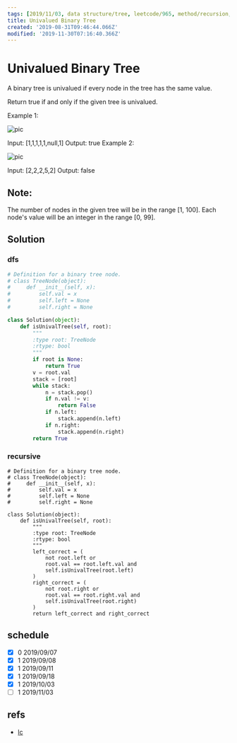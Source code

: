 ```yaml
---
tags: [2019/11/03, data structure/tree, leetcode/965, method/recursion, method/traversal/dfs]
title: Univalued Binary Tree
created: '2019-08-31T09:46:44.066Z'
modified: '2019-11-30T07:16:40.366Z'
---
```


# Univalued Binary Tree


A binary tree is univalued if every node in the tree has the same value.

Return true if and only if the given tree is univalued.



Example 1:

![pic](https://assets.leetcode.com/uploads/2018/12/28/unival_bst_1.png)

Input: [1,1,1,1,1,null,1]
Output: true
Example 2:


![pic](https://assets.leetcode.com/uploads/2018/12/28/unival_bst_2.png)

Input: [2,2,2,5,2]
Output: false

## Note:

The number of nodes in the given tree will be in the range [1, 100].
Each node's value will be an integer in the range [0, 99].

## Solution

### dfs

```python
# Definition for a binary tree node.
# class TreeNode(object):
#     def __init__(self, x):
#         self.val = x
#         self.left = None
#         self.right = None

class Solution(object):
    def isUnivalTree(self, root):
        """
        :type root: TreeNode
        :rtype: bool
        """
        if root is None:
            return True
        v = root.val
        stack = [root]
        while stack:
            n = stack.pop()
            if n.val != v:
                return False
            if n.left:
                stack.append(n.left)
            if n.right:
                stack.append(n.right)
        return True
```
### recursive

```
# Definition for a binary tree node.
# class TreeNode(object):
#     def __init__(self, x):
#         self.val = x
#         self.left = None
#         self.right = None

class Solution(object):
    def isUnivalTree(self, root):
        """
        :type root: TreeNode
        :rtype: bool
        """
        left_correct = (
            not root.left or
            root.val == root.left.val and
            self.isUnivalTree(root.left)
        )
        right_correct = (
            not root.right or
            root.val == root.right.val and
            self.isUnivalTree(root.right)
        )
        return left_correct and right_correct
```

## schedule

* [x] 0 2019/09/07
* [x] 1 2019/09/08
* [x] 1 2019/09/11
* [x] 1 2019/09/18
* [x] 1 2019/10/03
* [ ] 1 2019/11/03

## refs

* [lc](https://leetcode.com/problems/univalued-binary-tree/)
